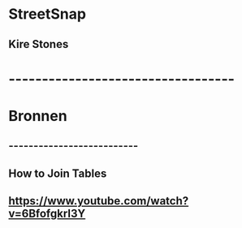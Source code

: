 # StreetSnap
## Kire Stones
# ----------------------------------
# Bronnen 
## --------------------------
## How to Join Tables
## https://www.youtube.com/watch?v=6BfofgkrI3Y